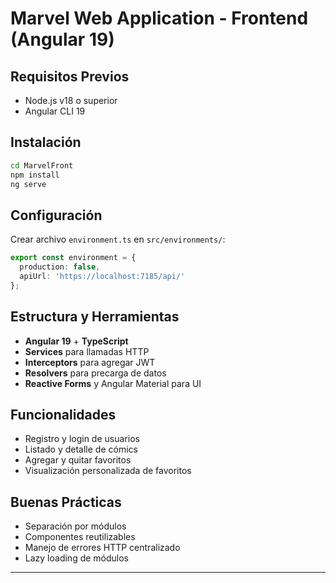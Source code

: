 # Marvel Web Application - Frontend (Angular 19)

## Requisitos Previos
- Node.js v18 o superior
- Angular CLI 19

## Instalación
```bash
cd MarvelFront
npm install
ng serve
```

## Configuración
Crear archivo `environment.ts` en `src/environments/`:
```ts
export const environment = {
  production: false,
  apiUrl: 'https://localhost:7185/api/'
};
```

## Estructura y Herramientas
- **Angular 19** + **TypeScript**
- **Services** para llamadas HTTP
- **Interceptors** para agregar JWT
- **Resolvers** para precarga de datos
- **Reactive Forms** y Angular Material para UI

## Funcionalidades
- Registro y login de usuarios
- Listado y detalle de cómics
- Agregar y quitar favoritos
- Visualización personalizada de favoritos

## Buenas Prácticas
- Separación por módulos
- Componentes reutilizables
- Manejo de errores HTTP centralizado
- Lazy loading de módulos

---